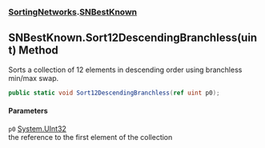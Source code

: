 ### [SortingNetworks](SortingNetworks.md 'SortingNetworks').[SNBestKnown](SortingNetworks_SNBestKnown.md 'SortingNetworks.SNBestKnown')
## SNBestKnown.Sort12DescendingBranchless(uint) Method
Sorts a collection of 12 elements in descending order using branchless min/max swap.  
```csharp
public static void Sort12DescendingBranchless(ref uint p0);
```
#### Parameters
<a name='SortingNetworks_SNBestKnown_Sort12DescendingBranchless(uint)_p0'></a>
`p0` [System.UInt32](https://docs.microsoft.com/en-us/dotnet/api/System.UInt32 'System.UInt32')  
the reference to the first element of the collection
  
